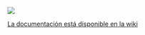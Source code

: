 ![](https://github.com/myTeachingURJC/2019-20-LAB-AO/raw/master/wiki/Portada/portada.png)

[La documentación está disponible en la wiki](https://github.com/myTeachingURJC/2019-20-LAB-AO/wiki)
